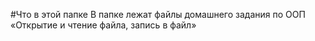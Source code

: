 #Что в этой папке
В папке лежат файлы домашнего задания по ООП «Открытие и чтение файла, запись в файл»